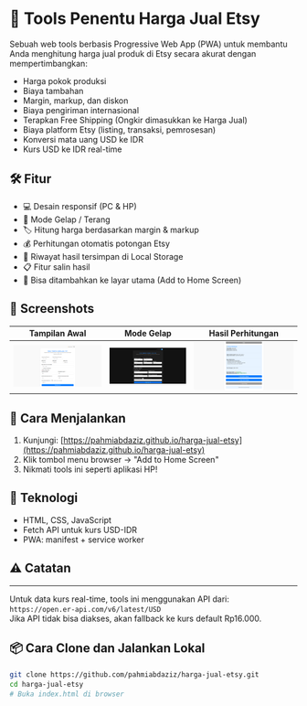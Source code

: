 # 💸 Tools Penentu Harga Jual Etsy

Sebuah web tools berbasis Progressive Web App (PWA) untuk membantu Anda menghitung harga jual produk di Etsy secara akurat dengan mempertimbangkan:

- Harga pokok produksi
- Biaya tambahan
- Margin, markup, dan diskon
- Biaya pengiriman internasional
- Terapkan Free Shipping (Ongkir dimasukkan ke Harga Jual)
- Biaya platform Etsy (listing, transaksi, pemrosesan)
- Konversi mata uang USD ke IDR
- Kurs USD ke IDR real-time

## 🛠️ Fitur

- 💻 Desain responsif (PC & HP)
- 🌙 Mode Gelap / Terang
- 🏷️ Hitung harga berdasarkan margin & markup
- 💰 Perhitungan otomatis potongan Etsy
- 🔄 Riwayat hasil tersimpan di Local Storage
- 📋 Fitur salin hasil
- 📲 Bisa ditambahkan ke layar utama (Add to Home Screen)

## 📸 Screenshots

| Tampilan Awal | Mode Gelap | Hasil Perhitungan |
|---------------|------------|-------------------|
| ![Light](screenshots/light.png) | ![Dark](screenshots/dark.png) | ![Result](screenshots/result.png) |

## 🚀 Cara Menjalankan

1. Kunjungi: [https://pahmiabdaziz.github.io/harga-jual-etsy](https://pahmiabdaziz.github.io/harga-jual-etsy)
2. Klik tombol menu browser → "Add to Home Screen"
3. Nikmati tools ini seperti aplikasi HP!

## 🧠 Teknologi

- HTML, CSS, JavaScript
- Fetch API untuk kurs USD-IDR
- PWA: manifest + service worker

## ⚠️ Catatan
----------

Untuk data kurs real-time, tools ini menggunakan API dari:  
`https://open.er-api.com/v6/latest/USD`  
Jika API tidak bisa diakses, akan fallback ke kurs default Rp16.000.

## 📦 Cara Clone dan Jalankan Lokal

```bash
git clone https://github.com/pahmiabdaziz/harga-jual-etsy.git
cd harga-jual-etsy
# Buka index.html di browser
